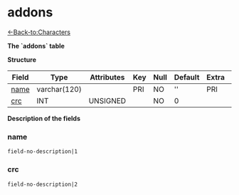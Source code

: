 # addons

[<-Back-to:Characters](database-characters.md)

**The \`addons\` table**

**Structure**

| Field          | Type         | Attributes | Key | Null | Default | Extra  | Comment |
| -------------- | ------------ | ---------- | --- | ---- | ------- | ------ | ------- |
| [name][1]      | varchar(120) |            | PRI | NO   | ''      | PRI    |         |
| [crc][2]       | INT          | UNSIGNED   |     | NO   | 0       |        |         |


[1]: #name
[2]: #crc

**Description of the fields**

### name

`field-no-description|1`

### crc

`field-no-description|2`


